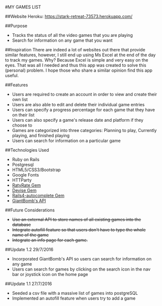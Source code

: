 #MY GAMES LIST

##Website
Heroku: https://stark-retreat-73573.herokuapp.com/

##Purpose
* Tracks the status of all the video games that you are playing
* Search for information on any game that you want

##Inspiration
There are indeed a lot of websites out there that provide similar features, however, I still end up using Ms Excel at the end of the day to track my games. Why? Because Excel is simple and very easy on the eyes. That was all I needed and thus this app was created to solve this (personal) problem. I hope those who share a similar opinion find this app useful.

##Features
* Users are required to create an account in order to view and create their own list
* Users are also able to edit and delete their individual game entries
* Users can specify a progress percentage for each game that they have on their list
* Users can also specify a game's release date and platform if they choose to
* Games are categorized into three categories: Planning to play, Currently playing, and finished playing
* Users can search for information on a particular game

##Technologies Used
* Ruby on Rails
* Postgresql
* HTML5/CSS3/Bootstrap
* Google Fonts
* HTTParty
* [RatyRate Gem](https://github.com/wazery/ratyrate)
* [Devise Gem](https://github.com/plataformatec/devise)
* [Rails4-autocomplete Gem](https://github.com/peterwillcn/rails4-autocomplete)
* [GiantBomb's API](http://www.giantbomb.com/api/)

##Future Considerations
* ~~Use an external API to store names of all existing games into the database~~
* ~~Integrate autofill feature so that users don't have to type the whole name of the game~~
* ~~Integrate an info page for each game.~~

##Update 1.2 29/7/2016
* Incorporated GiantBomb's API so users can search for information on any game
* Users can search for games by clicking on the search icon in the nav bar or joystick icon on the home page

##Update 1.1 27/7/2016
* Seeded a csv file with a massive list of games into postgreSQL
* Implemented an autofill feature when users try to add a game
